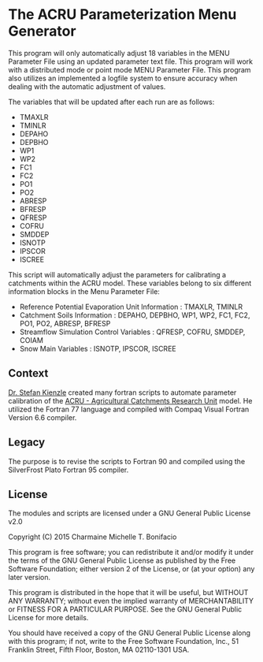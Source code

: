 # The ACRU Parameterization Menu Generator

This program will only automatically adjust 18 variables in the MENU Parameter File using an updated parameter text file. This program will work with a distributed mode or point mode MENU Parameter File. This program also utilizes an implemented a logfile system to ensure accuracy when dealing with the automatic adjustment of values.

The variables that will be updated after each run are as follows:

 - TMAXLR
 - TMINLR
 - DEPAHO
 - DEPBHO
 - WP1
 - WP2
 - FC1
 - FC2
 - PO1
 - PO2
 - ABRESP
 - BFRESP
 - QFRESP
 - COFRU
 - SMDDEP
 - ISNOTP
 - IPSCOR
 - ISCREE

This script will automatically adjust the parameters for calibrating a catchments within the ACRU model. These variables belong to six different information blocks in the Menu Parameter File:

 - Reference Potential Evaporation Unit Information : TMAXLR, TMINLR
 - Catchment Soils Information : DEPAHO, DEPBHO, WP1, WP2, FC1, FC2, PO1, PO2, ABRESP, BFRESP
 - Streamflow Simulation Control Variables : QFRESP, COFRU, SMDDEP, COIAM
 - Snow Main Variables : ISNOTP, IPSCOR, ISCREE

## Context

[Dr. Stefan Kienzle](http://people.uleth.ca/~stefan.kienzle/) created many fortran scripts to automate parameter calibration of the [ACRU - Agricultural Catchments Research Unit](http://unfccc.int/adaptation/nairobi_work_programme/knowledge_resources_and_publications/items/5299.php) model. He utilized the Fortran 77 language and compiled with Compaq Visual Fortran Version 6.6 compiler.

## Legacy

The purpose is to revise the scripts to Fortran 90 and compiled using the SilverFrost Plato Fortran 95 compiler.

## License

The modules and scripts are licensed under a GNU General Public License v2.0

Copyright (C) 2015 Charmaine Michelle T. Bonifacio

This program is free software; you can redistribute it and/or modify it under the terms of the GNU General Public License as published by the Free Software Foundation; either version 2 of the License, or (at your option) any later version.

This program is distributed in the hope that it will be useful, but WITHOUT ANY WARRANTY; without even the implied warranty of MERCHANTABILITY or FITNESS FOR A PARTICULAR PURPOSE. See the GNU General Public License for more details.

You should have received a copy of the GNU General Public License along with this program; if not, write to the Free Software Foundation, Inc., 51 Franklin Street, Fifth Floor, Boston, MA 02110-1301 USA.
